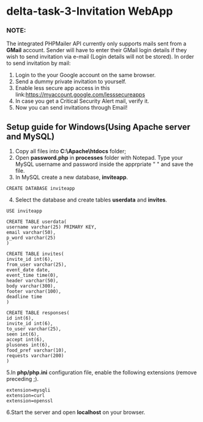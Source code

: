 # delta-task-3-Invitation WebApp
### NOTE:
The integrated PHPMailer API currently only supports mails sent from a **GMail** account. Sender will have to enter their GMail login details if they wish to send invitation via e-mail (Login details will not be stored).
In order to send invitation by mail:

1. Login to the your Google account on the same browser.
2. Send a dummy private invitation to yourself.
3. Enable less secure app access in this link:https://myaccount.google.com/lesssecureapps
4. In case you get a Critical Security Alert mail, verify it.
5. Now you can send invitations through Email! 

## Setup guide for Windows(Using Apache server and MySQL)

1. Copy all files into **C:\Apache\htdocs** folder;
2. Open **password.php** in **processes** folder with Notepad. Type your MySQL username and password inside the apprpriate " " and save the file.
3. In MySQL create a new database, **inviteapp**.
```
CREATE DATABASE inviteapp
```
4. Select the database and create tables **userdata** and **invites**.
```
USE inviteapp

CREATE TABLE userdata(
username varchar(25) PRIMARY KEY,
email varchar(50),
p_word varchar(25)
)

CREATE TABLE invites(
invite_id int(6),
from_user varchar(25),
event_date date,
event_time time(0),
header varchar(50),
body varchar(300),
footer varchar(100),
deadline time
)

CREATE TABLE responses(
id int(6),
invite_id int(6),
to_user varchar(25),
seen int(6),
accept int(6),
plusones int(6),
food_pref varchar(10),
requests varchar(200)
)

```
5.In **php/php.ini** configuration file, enable the following extensions (remove preceding ;).
```
extension=mysqli
extension=curl
extension=openssl
```
6.Start the server and open **localhost** on your browser.


